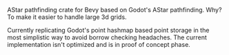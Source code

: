 AStar pathfinding crate for Bevy based on Godot's AStar pathfinding. Why? To make it easier to handle large 3d grids.

Currently replicating Godot's point hashmap based point storage in the most simplistic way to avoid borrow checking headaches. The current implementation isn't optimized and is in proof of concept phase.

